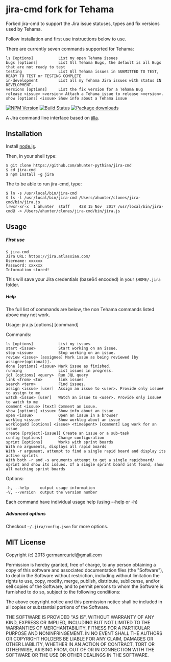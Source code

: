 jira-cmd fork for Tehama
=========================

Forked jira-cmd to support the Jira issue statuses, types and fix versions used by Tehama.

Follow installation and first use instructions below to use. 

There are currently seven commands supported for Tehama:

    ls [options]           List my open Tehama issues
    bugs [options]         List All Tehama Bugs, the default is all Bugs that are not ready to test
    testing                List All Tehama issues in SUBMITTED TO TEST, READY TO TEST or TESTING COMPLETE
    in-development         List all my Tehama Jira issues with status IN DEVELOPMENT.
    versions [options]     List the fix version for a Tehama Bug
    release <issue> <version> Attach a Tehama issue to release <version>.
    show [options] <issue> Show info about a Tehama issue


[![NPM Version](https://badge.fury.io/js/jira-cmd.svg)](https://npmjs.org/package/jira-cmd)
[![Build Status](https://api.travis-ci.org/germanrcuriel/jira-cmd.svg?branch=master)](https://travis-ci.org/germanrcuriel/jira-cmd)
[![Package downloads](http://img.shields.io/npm/dm/jira-cmd.svg)](https://npmjs.org/package/jira-cmd)


A Jira command line interface based on [jilla](https://github.com/godmodelabs/jilla).

## Installation

Install [node.js](http://nodejs.org/).

Then, in your shell type:

    $ git clone https://github.com/ahunter-pythian/jira-cmd
    $ cd jira-cmd
    $ npm install -g jira

The to be able to run jira-cmd, type:

    $ ln -s /usr/local/bin/jira-cmd
    $ ls -l /usr/local/bin/jira-cmd /Users/ahunter/clones/jira-cmd/bin/jira.js
    lrwxr-xr-x  1 ahunter  staff    42B 15 Nov  2017 /usr/local/bin/jira-cmd@ -> /Users/ahunter/clones/jira-cmd/bin/jira.js


## Usage

##### First use

    $ jira-cmd
    Jira URL: https://jira.atlassian.com/
    Username: xxxxxx
    Password: xxxxxx
    Information stored!

This will save your Jira credentials (base64 encoded) in your `$HOME/.jira` folder.

##### Help

  The full list of commands are below, the non Tehama commands listed above may not work.

  Usage: jira.js [options] [command]

  Commands:

    ls [options]           List my issues
    start <issue>          Start working on an issue.
    stop <issue>           Stop working on an issue.
    review <issue> [assignee] Mark issue as being reviewed [by assignee(optional)].
    done [options] <issue> Mark issue as finished.
    running                List issues in progress.
    jql [options] <query>  Run JQL query
    link <from> <to>       link issues
    search <term>          Find issues.
    assign <issue> [user]  Assign an issue to <user>. Provide only issue# to assign to me
    watch <issue> [user]   Watch an issue to <user>. Provide only issue# to watch to me
    comment <issue> [text] Comment an issue.
    show [options] <issue> Show info about an issue
    open <issue>           Open an issue in a browser
    worklog <issue>        Show worklog about an issue
    worklogadd [options] <issue> <timeSpent> [comment] Log work for an issue
    create [project[-issue]] Create an issue or a sub-task
    config [options]       Change configuration
    sprint [options]       Works with sprint boards
    With no arguments, displays all rapid boards
    With -r argument, attempt to find a single rapid board and display its active sprints
    With both -r and -s arguments attempt to get a single rapidboard/ sprint and show its issues. If a single sprint board isnt found, show all matching sprint boards

  Options:

    -h, --help     output usage information
    -V, --version  output the version number


Each command have individual usage help (using --help or -h)

##### Advanced options
Checkout ```~/.jira/config.json``` for more options.

## MIT License

Copyright (c) 2013 <germanrcuriel@gmail.com>

Permission is hereby granted, free of charge, to any person obtaining a copy of this software and associated documentation files (the "Software"), to deal in the Software without restriction, including without limitation the rights to use, copy, modify, merge, publish, distribute, sublicense, and/or sell copies of the Software, and to permit persons to whom the Software is furnished to do so, subject to the following conditions:

The above copyright notice and this permission notice shall be included in all copies or substantial portions of the Software.

THE SOFTWARE IS PROVIDED "AS IS", WITHOUT WARRANTY OF ANY KIND, EXPRESS OR IMPLIED, INCLUDING BUT NOT LIMITED TO THE WARRANTIES OF MERCHANTABILITY, FITNESS FOR A PARTICULAR PURPOSE AND NONINFRINGEMENT. IN NO EVENT SHALL THE AUTHORS OR COPYRIGHT HOLDERS BE LIABLE FOR ANY CLAIM, DAMAGES OR OTHER LIABILITY, WHETHER IN AN ACTION OF CONTRACT, TORT OR OTHERWISE, ARISING FROM, OUT OF OR IN CONNECTION WITH THE SOFTWARE OR THE USE OR OTHER DEALINGS IN THE SOFTWARE.

